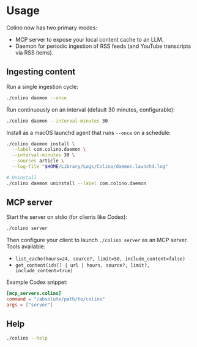 # Usage

Colino now has two primary modes:

- MCP server to expose your local content cache to an LLM.
- Daemon for periodic ingestion of RSS feeds (and YouTube transcripts via RSS items).

## Ingesting content

Run a single ingestion cycle:
```bash
./colino daemon --once
```

Run continuously on an interval (default 30 minutes, configurable):
```bash
./colino daemon --interval-minutes 30
```

Install as a macOS launchd agent that runs `--once` on a schedule:
```bash
./colino daemon install \
  --label com.colino.daemon \
  --interval-minutes 30 \
  --sources article \
  --log-file "$HOME/Library/Logs/Colino/daemon.launchd.log"

# Uninstall
./colino daemon uninstall --label com.colino.daemon
```

## MCP server

Start the server on stdio (for clients like Codex):
```bash
./colino server
```

Then configure your client to launch `./colino server` as an MCP server. Tools available:
- `list_cache(hours=24, source?, limit=50, include_content=false)`
- `get_content(ids[] | url | hours, source?, limit?, include_content=true)`

Example Codex snippet:
```toml
[mcp_servers.colino]
command = "/absolute/path/to/colino"
args = ["server"]
```

## Help
```bash
./colino --help
```

